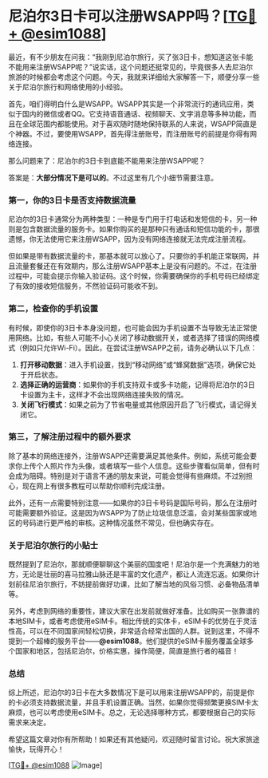 # 尼泊尔3日卡可以注册WSAPP吗？[[TG💪+ @esim1088](https://t.me/s/esim1088)]

最近，有不少朋友在问我：“我刚到尼泊尔旅行，买了张3日卡，想知道这张卡能不能用来注册WSAPP呢？”说实话，这个问题还挺常见的，毕竟很多人去尼泊尔旅游的时候都会考虑这个问题。今天，我就来详细给大家解答一下，顺便分享一些关于尼泊尔旅行和网络使用的小经验。

首先，咱们得明白什么是WSAPP。WSAPP其实是一个非常流行的通讯应用，类似于国内的微信或者QQ。它支持语音通话、视频聊天、文字消息等多种功能，而且在全球范围内都能使用。对于喜欢随时随地保持联系的人来说，WSAPP简直是个神器。不过，要使用WSAPP，首先得注册账号，而注册账号的前提是你得有网络连接。

那么问题来了：尼泊尔的3日卡到底能不能用来注册WSAPP呢？

答案是：**大部分情况下是可以的**。不过这里有几个小细节需要注意。

### 第一，你的3日卡是否支持数据流量

尼泊尔的3日卡通常分为两种类型：一种是专门用于打电话和发短信的卡，另一种则是包含数据流量的服务卡。如果你购买的是那种只有通话和短信功能的卡，那很遗憾，你无法使用它来注册WSAPP，因为没有网络连接就无法完成注册流程。

但如果是带有数据流量的卡，那基本就可以放心了。只要你的手机能正常联网，并且流量套餐还在有效期内，那么注册WSAPP基本上是没有问题的。不过，在注册过程中，可能会提示你输入验证码。这个时候，你需要确保你的手机号码已经绑定了有效的接收短信服务，不然验证码可能收不到。

### 第二，检查你的手机设置

有时候，即使你的3日卡本身没问题，也可能会因为手机设置不当导致无法正常使用网络。比如，有些人可能不小心关闭了移动数据开关，或者选择了错误的网络模式（例如只允许Wi-Fi）。因此，在尝试注册WSAPP之前，请务必确认以下几点：

1. **打开移动数据**：进入手机设置，找到“移动网络”或“蜂窝数据”选项，确保它处于开启状态。
2. **选择正确的运营商**：如果你的手机支持双卡或多卡功能，记得将尼泊尔的3日卡设置为主卡，这样才不会出现网络连接失败的情况。
3. **关闭飞行模式**：如果之前为了节省电量或其他原因开启了飞行模式，请记得关闭它。

### 第三，了解注册过程中的额外要求

除了基本的网络连接外，注册WSAPP还需要满足其他条件。例如，系统可能会要求你上传个人照片作为头像，或者填写一些个人信息。这些步骤看似简单，但有时会成为阻碍。特别是对于语言不通的朋友来说，可能会觉得有些麻烦。不过别担心，现在网上有很多教程可以帮助你顺利完成注册。

此外，还有一点需要特别注意——如果你的3日卡号码是国际号码，那么在注册时可能需要额外验证。这是因为WSAPP为了防止垃圾信息泛滥，会对某些国家或地区的号码进行更严格的审核。这种情况虽然不常见，但也确实存在。

### 关于尼泊尔旅行的小贴士

既然提到了尼泊尔，那就顺便聊聊这个美丽的国度吧！尼泊尔是一个充满魅力的地方，无论是壮丽的喜马拉雅山脉还是丰富的文化遗产，都让人流连忘返。如果你计划前往尼泊尔旅行，不妨提前做好功课，比如了解当地的风俗习惯、必备物品清单等。

另外，考虑到网络的重要性，建议大家在出发前就做好准备。比如购买一张靠谱的本地SIM卡，或者考虑使用eSIM卡。相比传统的实体卡，eSIM卡的优势在于灵活性高，可以在不同国家间轻松切换，非常适合经常出国的人群。说到这里，不得不提到一个超棒的服务平台——**@esim1088**。他们提供的eSIM卡服务覆盖全球多个国家和地区，包括尼泊尔，价格实惠，操作简便，简直是旅行者的福音！

### 总结

综上所述，尼泊尔的3日卡在大多数情况下是可以用来注册WSAPP的，前提是你的卡必须支持数据流量，并且手机设置正确。当然，如果你觉得频繁更换SIM卡太麻烦，也可以考虑使用eSIM卡。总之，无论选择哪种方式，都要根据自己的实际需求来决定。

希望这篇文章对你有所帮助！如果还有其他疑问，欢迎随时留言讨论。祝大家旅途愉快，玩得开心！

[[TG💪+ @esim1088](https://t.me/s/esim1088) ![Image](https://i.postimg.cc/4NQfJmqS/Snipaste-2025-05-13-00-14-12.png)]
